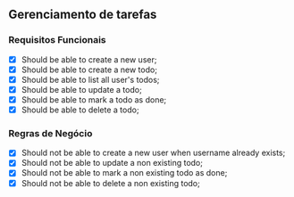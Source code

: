 ## Gerenciamento de tarefas

### Requisitos Funcionais

- [x] Should be able to create a new user;
- [x] Should be able to create a new todo;
- [x] Should be able to list all user's todos;
- [x] Should be able to update a todo;
- [x] Should be able to mark a todo as done;
- [x] Should be able to delete a todo;

### Regras de Negócio

- [x] Should not be able to create a new user when username already exists;
- [x] Should not be able to update a non existing todo;
- [x] Should not be able to mark a non existing todo as done;
- [x] Should not be able to delete a non existing todo;
